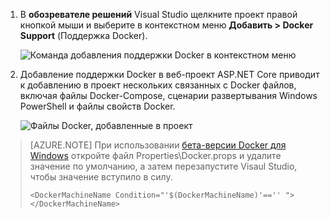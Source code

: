 1. В **обозревателе решений** Visual Studio щелкните проект правой кнопкой мыши и выберите в контекстном меню **Добавить > Docker Support** (Поддержка Docker).

    ![Команда добавления поддержки Docker в контекстном меню](media/vs-azure-tools-docker-add-docker-support/docker-support-context-menu.png)

1. Добавление поддержки Docker в веб-проект ASP.NET Core приводит к добавлению в проект нескольких связанных с Docker файлов, включая файлы Docker-Compose, сценарии развертывания Windows PowerShell и файлы свойств Docker.

    ![Файлы Docker, добавленные в проект](media/vs-azure-tools-docker-add-docker-support/docker-files-added.png)
    
> [AZURE.NOTE] При использовании [бета-версии Docker для Windows](https://beta.docker.com) откройте файл Properties\\Docker.props и удалите значение по умолчанию, а затем перезапустите Visaul Studio, чтобы значение вступило в силу.
> 
> ```
> <DockerMachineName Condition="'$(DockerMachineName)'=='' "></DockerMachineName>
> ```

<!---HONumber=AcomDC_0921_2016-->